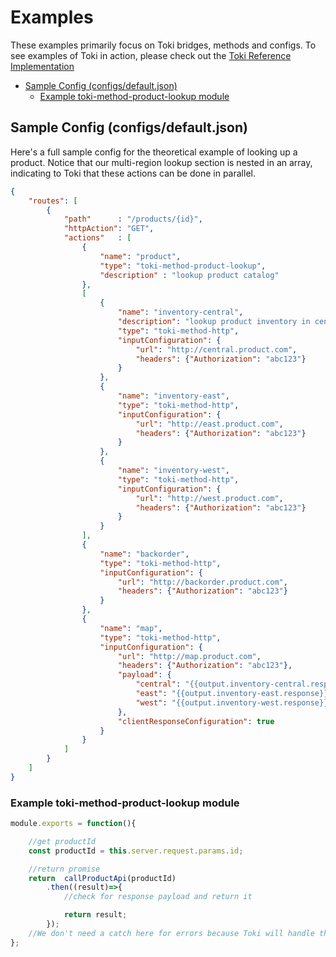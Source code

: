 # Examples

These examples primarily focus on Toki bridges, methods and configs. To see examples of Toki in action, please check out the [Toki Reference Implementation](https://github.com/xogroup/toki-reference)
<!-- START doctoc generated TOC please keep comment here to allow auto update -->
<!-- DON'T EDIT THIS SECTION, INSTEAD RE-RUN doctoc TO UPDATE -->

- [Sample Config (configs/default.json)](#sample-config-configsdefaultjson)
  - [Example toki-method-product-lookup module](#example-toki-method-product-lookup-module)

<!-- END doctoc generated TOC please keep comment here to allow auto update -->

## Sample Config (configs/default.json)

Here's a full sample config for the theoretical example of looking up a product. Notice that our multi-region lookup section is nested in an array, indicating to Toki that these actions can be done in parallel.

```json
{
    "routes": [
        {
            "path"      : "/products/{id}",
            "httpAction": "GET",
            "actions"   : [
                {                    
                    "name": "product",
                    "type": "toki-method-product-lookup",
                    "description" : "lookup product catalog"
                },
                [
                    {                    
                        "name": "inventory-central",
                        "description": "lookup product inventory in central region",
                        "type": "toki-method-http",
                        "inputConfiguration": {
                            "url": "http://central.product.com",
                            "headers": {"Authorization": "abc123"}
                        }            
                    },
                    {                    
                        "name": "inventory-east",
                        "type": "toki-method-http",
                        "inputConfiguration": {
                            "url": "http://east.product.com",
                            "headers": {"Authorization": "abc123"}
                        }      
                    },
                    {                    
                        "name": "inventory-west",
                        "type": "toki-method-http",
                        "inputConfiguration": {
                            "url": "http://west.product.com",
                            "headers": {"Authorization": "abc123"}
                        }              
                    }
                ],
                {                    
                    "name": "backorder",  
                    "type": "toki-method-http",
                    "inputConfiguration": {
                        "url": "http://backorder.product.com",
                        "headers": {"Authorization": "abc123"}
                    }           
                },
                {                    
                    "name": "map",
                    "type": "toki-method-http",
                    "inputConfiguration": {
                        "url": "http://map.product.com",
                        "headers": {"Authorization": "abc123"},
                        "payload": {
                            "central": "{{output.inventory-central.response}}",
                            "east": "{{output.inventory-east.response}}",
                            "west": "{{output.inventory-west.response}}"
                        },
                        "clientResponseConfiguration": true
                    }           
                }                         
            ]
        }
    ]
}
```


### Example toki-method-product-lookup module

```javascript
module.exports = function(){

    //get productId
    const productId = this.server.request.params.id;

    //return promise
    return  callProductApi(productId)
        .then((result)=>{       
            //check for response payload and return it

            return result;
        });    
    //We don't need a catch here for errors because Toki will handle them correctly
};
```
